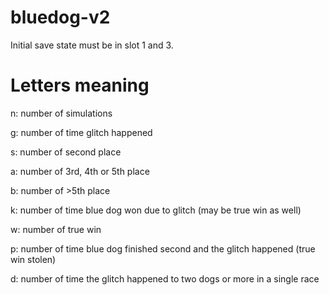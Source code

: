 # bluedog-v2

Initial save state must be in slot 1 and 3.

# Letters meaning

n: number of simulations

g: number of time glitch happened

s: number of second place

a: number of 3rd, 4th or 5th place

b: number of >5th place

k: number of time blue dog won due to glitch (may be true win as well)

w: number of true win

p: number of time blue dog finished second and the glitch happened (true win stolen)

d: number of time the glitch happened to two dogs or more in a single race
